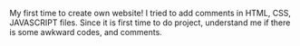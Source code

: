 My first time to create own website!
I tried to add comments in HTML, CSS, JAVASCRIPT files.
Since it is first time to do project, understand me if there is some awkward codes, and comments. 
